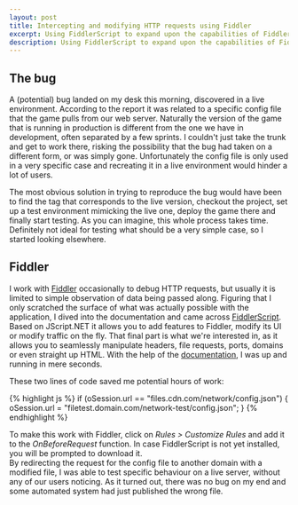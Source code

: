 ```yaml
---
layout: post
title: Intercepting and modifying HTTP requests using Fiddler
excerpt: Using FiddlerScript to expand upon the capabilities of Fiddler.
description: Using FiddlerScript to expand upon the capabilities of Fiddler.
---
```


## The bug

A (potential) bug landed on my desk this morning, discovered in a live environment. According to the report it was related to a specific config file that the game pulls from our web server. Naturally the version of the game that is running in production is different from the one we have in development, often separated by a few sprints. I couldn't just take the trunk and get to work there, risking the possibility that the bug had taken on a different form, or was simply gone. Unfortunately the config file is only used in a very specific case and recreating it in a live environment would hinder a lot of users.

The most obvious solution in trying to reproduce the bug would have been to find the tag that corresponds to the live version, checkout the project, set up a test environment mimicking the live one, deploy the game there and finally start testing. As you can imagine, this whole process takes time. Definitely not ideal for testing what should be a very simple case, so I started looking elsewhere.

## Fiddler

I work with [Fiddler](http://www.telerik.com/fiddler) occasionally to debug HTTP requests, but usually it is limited to simple observation of data being passed along. Figuring that I only scratched the surface of what was actually possible with the application, I dived into the documentation and came across [FiddlerScript](http://www.telerik.com/download/fiddler/fiddlerscript-editor). Based on JScript.NET it allows you to add features to Fiddler, modify its UI or modify traffic on the fly. That final part is what we're interested in, as it allows you to seamlessly manipulate headers, file requests, ports, domains or even straight up HTML. With the help of the [documentation](http://docs.telerik.com/fiddler/knowledgebase/fiddlerscript/modifyrequestorresponse), I was up and running in mere seconds.

These two lines of code saved me potential hours of work:

{% highlight js %}
if (oSession.url == "files.cdn.com/network/config.json") {
	oSession.url = "filetest.domain.com/network-test/config.json";
}
{% endhighlight %}

To make this work with Fiddler, click on *Rules > Customize Rules* and add it to the *OnBeforeRequest* function. In case FiddlerScript is not yet installed, you will be prompted to download it.  
By redirecting the request for the config file to another domain with a modified file, I was able to test specific behaviour on a live server, without any of our users noticing. As it turned out, there was no bug on my end and some automated system had just published the wrong file.